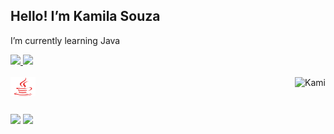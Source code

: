## Hello! I’m Kamila Souza
I’m currently learning Java 

 <div>
  <a href="https://github.com/KamilaSouza">
  <img height="165em" src="https://github-readme-stats.vercel.app/api?username=KamilaSouza&show_icons=true&theme=dracula&include_all_commits=true&count_private=true"/> 
   <img height="165em" src="https://github-readme-stats.vercel.app/api/top-langs/?username=KamilaSouza&layout=compact&langs_count=7&theme=dracula"/>
</div>
<div style="display: inline_block"><br>
  <img align="center" alt="Ka J" height="30" width="40" src="https://raw.githubusercontent.com/devicons/devicon/master/icons/java/java-plain.svg">
  <img align="right" alt="Kami" src="https://im2.ezgif.com/tmp/ezgif-2-d4c3dfd035e2.gif"> 
</div>
  
  ##
 
<div> 
</a> 
  <a href = "mailto:kamisouzas@gmail.com"><img src="https://img.shields.io/badge/-Gmail-%23333?style=for-the-badge&logo=gmail&logoColor=white" target="_blank"></a>
  <a href="https://www.linkedin.com/in/kamila-souza-364681206/" target="_blank"><img src="https://img.shields.io/badge/-LinkedIn-%230077B5?style=for-the-badge&logo=linkedin&logoColor=white" target="_blank"></a> 
 
</div>


